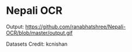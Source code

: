 # Nepali OCR

Output: https://github.com/ranabhatshree/Nepali-OCR/blob/master/output.gif

Datasets Credit: kcnishan

